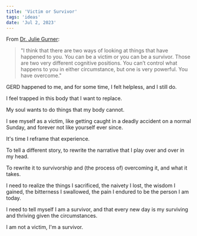 ```yaml
---
title: 'Victim or Survivor'
tags: 'ideas'
date: 'Jul 2, 2023'
---
```


From [Dr. Julie Gurner](https://fs.blog/brain-food/july-2-2023/):

> "I think that there are two ways of looking at things that have happened to you. You can be a victim or you can be a survivor. Those are two very different cognitive positions. You can’t control what happens to you in either circumstance, but one is very powerful. You have overcome."

GERD happened to me, and for some time, I felt helpless, and I still do.

I feel trapped in this body that I want to replace.

My soul wants to do things that my body cannot.

I see myself as a victim, like getting caught in a deadly accident on a normal Sunday, and forever not like yourself ever since.

It's time I reframe that experience.

To tell a different story, to rewrite the narrative that I play over and over in my head.

To rewrite it to survivorship and (the process of) overcoming it, and what it takes.

I need to realize the things I sacrificed, the naivety I lost, the wisdom I gained, the bitterness I swallowed, the pain I endured to be the person I am today.

I need to tell myself I am a survivor, and that every new day is my surviving and thriving given the circumstances.

I am not a victim, I'm a survivor.
